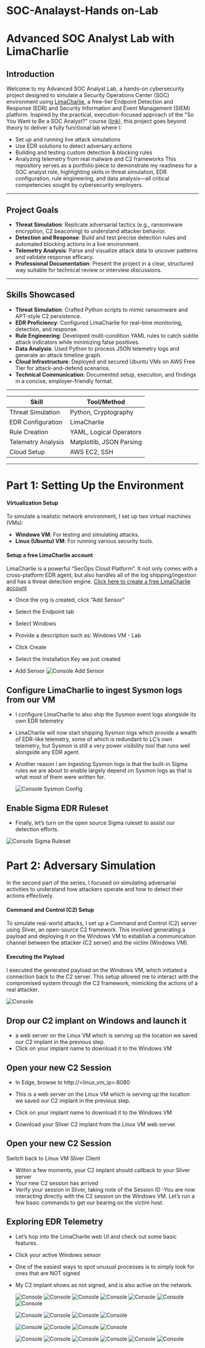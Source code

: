 # SOC-Analayst-Hands on-Lab

# Advanced SOC Analyst Lab with LimaCharlie

## Introduction
Welcome to my Advanced SOC Analyst Lab, a hands-on cybersecurity project designed to simulate a Security Operations Center (SOC) environment using [LimaCharlie](https://limacharlie.io/), a free-tier Endpoint Detection and Response (EDR) and Security Information and Event Management (SIEM) platform. Inspired by the practical, execution-focused approach of the "So You Want to Be a SOC Analyst?" course ([link](https://ddi.sh/sywtbsa)), this project goes beyond theory to deliver a fully functional lab where I:
- Set up and running live attack simulations
- Use EDR solutions to detect adversary actions
- Building and testing custom detection & blocking rules
- Analyzing telemetry from real malware and C2 frameworks
 This repository serves as a portfolio piece to demonstrate my readiness for a SOC analyst role, highlighting skills in threat simulation, EDR configuration, rule engineering, and data analysis—all critical competencies sought by cybersecurity employers.

---

## Project Goals
- **Threat Simulation**: Replicate adversarial tactics (e.g., ransomware encryption, C2 beaconing) to understand attacker behavior.
- **Detection and Response**: Build and test precise detection rules and automated blocking actions in a live environment.
- **Telemetry Analysis**: Parse and visualize attack data to uncover patterns and validate response efficacy.
- **Professional Documentation**: Present the project in a clear, structured way suitable for technical review or interview discussions.

---

## Skills Showcased
- **Threat Simulation**: Crafted Python scripts to mimic ransomware and APT-style C2 persistence.
- **EDR Proficiency**: Configured LimaCharlie for real-time monitoring, detection, and response.
- **Rule Engineering**: Developed multi-condition YAML rules to catch subtle attack indicators while minimizing false positives.
- **Data Analysis**: Used Python to process JSON telemetry logs and generate an attack timeline graph.
- **Cloud Infrastructure**: Deployed and secured Ubuntu VMs on AWS Free Tier for attack-and-defend scenarios.
- **Technical Communication**: Documented setup, execution, and findings in a concise, employer-friendly format.

---

| Skill | Tool/Method |
|-------|-------------|
| Threat Simulation | Python, Cryptography |
| EDR Configuration | LimaCharlie |
| Rule Creation | YAML, Logical Operators |
| Telemetry Analysis | Matplotlib, JSON Parsing |
| Cloud Setup | AWS EC2, SSH |

---

#  Part 1: Setting Up the Environment

####  Virtualization Setup
To simulate a realistic network environment, I set up two virtual machines (VMs):
- **Windows VM**: For testing and simulating attacks.
- **Linux (Ubuntu) VM**: For running various security tools.

####  Setup a free LimaCharlie account
LimaCharlie is a powerful “SecOps Cloud Platform”. It not only comes with a cross-platform EDR agent, but also handles all of the log shipping/ingestion and has a threat detection engine.
[Click here to create a free LimaCharlie account](https://limacharlie.io/)  
- Once the org is created, click “Add Sensor”
- Select the Endpoint tab

- Select Windows

- Provide a description such as: Windows VM - Lab

- Click Create

- Select the Installation Key we just created
- Add Sensor
   ![Console](Screenshots/LimaCharlie_add_Sensor.png)
   Add Sensor
  
 ## Configure LimaCharlie to ingest Sysmon logs from our VM
- I configure LimaCharlie to also ship the Sysmon event logs alongside its own EDR telemetry
- LimaCharlie will now start shipping Sysmon logs which provide a wealth of EDR-like telemetry, some of which is redundant to LC’s own telemetry, but Sysmon is still a very power visibility tool that runs well alongside any EDR agent.
- Another reason i am ingesting Sysmon logs is that the built-in Sigma rules we are about to enable largely depend on Sysmon logs as that is what most of them were written for.

  ![Console](Screenshots/Sysmon_logs_Config.png)
    Sysmon Config

  
##  Enable Sigma EDR Ruleset
- Finally, let’s turn on the open source Sigma ruleset to assist our detection efforts.

![Console](Screenshots/Sigma_Ruleset.png)
  Sigma Ruleset

# Part 2: Adversary Simulation

In the second part of the series, I focused on simulating adversarial activities to understand how attackers operate and how to detect their actions effectively.

####  Command and Control (C2) Setup
To simulate real-world attacks, I set up a Command and Control (C2) server using Sliver, an open-source C2 framework. This involved generating a payload and deploying it on the Windows VM to establish a communication channel between the attacker (C2 server) and the victim (Windows VM).

####  Executing the Payload
I executed the generated payload on the Windows VM, which initiated a connection back to the C2 server. This setup allowed me to interact with the compromised system through the C2 framework, mimicking the actions of a real attacker.

   ![Console](Screenshots/Generate_C2_Implants.png)

## Drop our C2 implant on Windows and launch it
- a web server on the Linux VM which is serving up the location we saved our C2 implant in the previous step.
- Click on your implant name to download it to the Windows VM


## Open your new C2 Session

- In Edge, browse to http://<linux_vm_ip>:8080

- This is a web server on the Linux VM which is serving up the location we saved our C2 implant in the previous step.
- Click on your implant name to download it to the Windows VM
- Download your Sliver C2 implant from the Linux VM web server.

## Open your new C2 Session
 Switch back to Linux VM Sliver Client
- Within a few moments, your C2 implant should callback to your Sliver server
- Your new C2 session has arrived
- Verify your session in Sliver, taking note of the Session ID
-You are now interacting directly with the C2 session on the Windows VM. Let’s run a few basic commands to get our bearing on the victim host.


## Exploring EDR Telemetry
- Let’s hop into the LimaCharlie web UI and check out some basic features.
- Click your active Windows sensor 

- One of the easiest ways to spot unusual processes is to simply look for ones that are NOT signed

- My C2 implant shows as not signed, and is also active on the network.


  ![Console](Screenshots/Console.png)
  ![Console](Screenshots/Detecting_vss.png)
  ![Console](Screenshots/Detections.png)
  ![Console](Screenshots/shell.png)
  ![Console](Screenshots/Sigma_Ruleset.png)
  ![Console](Screenshots/Yara.single.png)
  ![Console](Screenshots/File_System.png)
 
  ![Console](Screenshots/Getsystem.png)
  ![Console](Screenshots/Hash.png)
  ![Console](Screenshots/Implants.png)
  ![Console](Screenshots/LSASS_Detection.png)

  ![Console](Screenshots/Network.png)
  ![Console](Screenshots/Network_Connections.png)
  ![Console](Screenshots/Process_Tree.png)
  ![Console](Screenshots/Processes.png)
  
  
  ![Console](Screenshots/VSS_Deletion_rules.png)
  ![Console](Screenshots/Virus_Total.png)
  ![Console](Screenshots/Whomai.png)
  ![Console](Screenshots/YARA_Detections2.png)
  ![Console](Screenshots/YARA_Detection_Memory.png)
  ![Console](Screenshots/sensor_endpoint.png)
  
  

